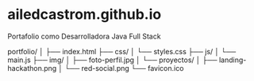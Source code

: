 # ailedcastrom.github.io
Portafolio como Desarrolladora Java Full Stack

portfolio/
│
├── index.html
├── css/
│   └── styles.css
├── js/
│   └── main.js
├── img/
│   ├── foto-perfil.jpg
│   └── proyectos/
│       ├── landing-hackathon.png
│       └── red-social.png
└── favicon.ico
